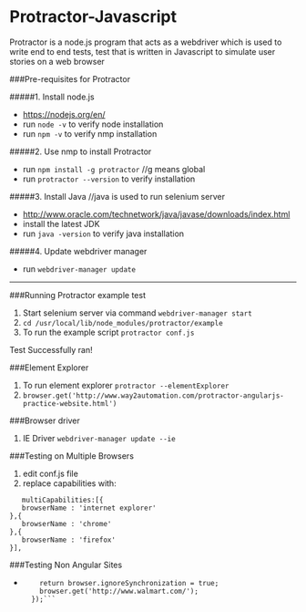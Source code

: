 # Protractor-Javascript
Protractor is a node.js program that acts as a webdriver which is used to write end to end tests, test that is written in Javascript to simulate user stories on a web browser

###Pre-requisites for Protractor 

#####1. Install node.js
- https://nodejs.org/en/
- run `node -v` to verify node installation
- run `npm -v` to verify nmp installation

#####2. Use nmp to install Protractor
- run `npm install -g protractor`  //g means global
- run `protractor --version` to verify installation

#####3. Install Java  //java is used to run selenium server
- http://www.oracle.com/technetwork/java/javase/downloads/index.html
- install the latest JDK
- run `java -version` to verify java installation

#####4. Update webdriver manager
- run `webdriver-manager update`

----------------------------------------------------------------------------

###Running Protractor example test

1. Start selenium server via command `webdriver-manager start`
2. `cd /usr/local/lib/node_modules/protractor/example`
3. To run the example script `protractor conf.js` 

Test Successfully ran!

###Element Explorer

1. To run element explorer `protractor --elementExplorer`
2. `browser.get('http://www.way2automation.com/protractor-angularjs-practice-website.html')`

###Browser driver
1. IE Driver `webdriver-manager update --ie`

###Testing on Multiple Browsers

1. edit conf.js file
2. replace capabilities with:
```
   multiCapabilities:[{
   browserName : 'internet explorer'
},{
   browserName : 'chrome'
},{
   browserName : 'firefox'
}],
```

###Testing Non Angular Sites
- ```beforeEach(function() {
      return browser.ignoreSynchronization = true;
      browser.get('http://www.walmart.com/');
    });```
